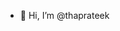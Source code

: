 
- 👋 Hi, I’m @thaprateek
  

<!---
thaprateek/thaprateek is a ✨ special ✨ repository because its `README.md` (this file) appears on your GitHub profile.
You can click the Preview link to take a look at your changes.
--->

